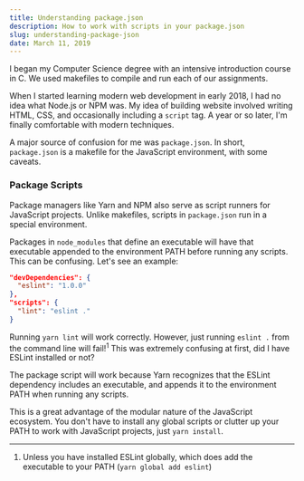 ```yaml
---
title: Understanding package.json
description: How to work with scripts in your package.json
slug: understanding-package-json
date: March 11, 2019
---
```


I began my Computer Science degree with an intensive introduction course in C.
We used makefiles to compile and run each of our assignments.

When I started learning modern web development in early 2018, I had no idea what
Node.js or NPM was. My idea of building website involved writing HTML, CSS, and
occasionally including a `script` tag. A year or so later, I'm finally
comfortable with modern techniques.

A major source of confusion for me was `package.json`. In short, `package.json`
is a makefile for the JavaScript environment, with some caveats.

### Package Scripts

Package managers like Yarn and NPM also serve as script runners for JavaScript
projects. Unlike makefiles, scripts in `package.json` run in a special
environment.

Packages in `node_modules` that define an executable will have that executable
appended to the environment PATH before running any scripts. This can be
confusing. Let's see an example:

```json
"devDependencies": {
  "eslint": "1.0.0"
},
"scripts": {
  "lint": "eslint ."
}
```

Running `yarn lint` will work correctly. However, just running `eslint .` from
the command line will fail!<sup>1</sup> This was extremely confusing at first,
did I have ESLint installed or not?

The package script will work because Yarn recognizes that the ESLint dependency
includes an executable, and appends it to the environment PATH when running any
scripts.

This is a great advantage of the modular nature of the JavaScript ecosystem. You
don't have to install any global scripts or clutter up your PATH to work with
JavaScript projects, just `yarn install`.

---

1. Unless you have installed ESLint globally, which does add the executable to
   your PATH (`yarn global add eslint`)
